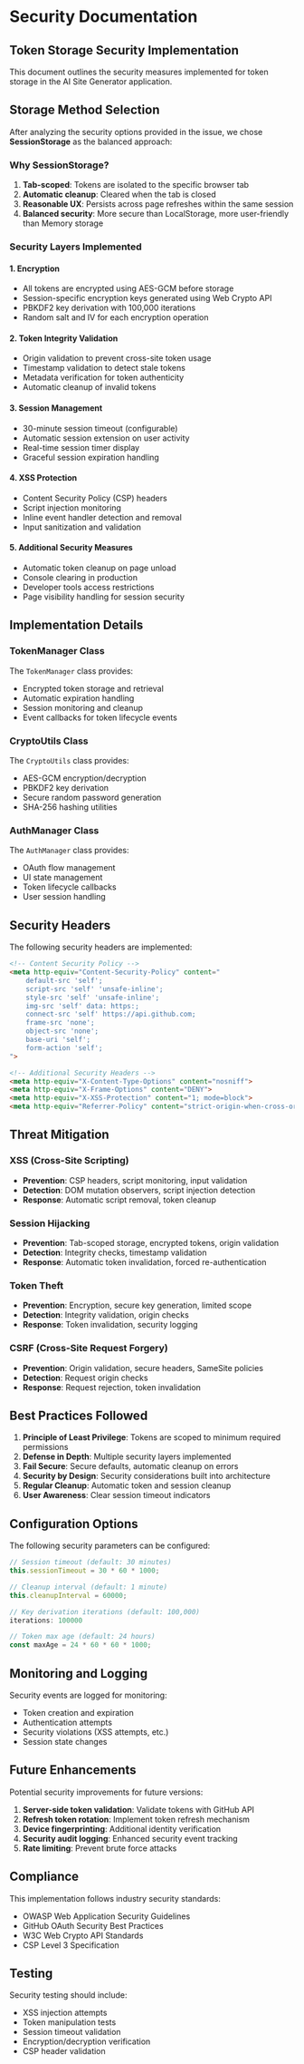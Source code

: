 # Security Documentation

## Token Storage Security Implementation

This document outlines the security measures implemented for token storage in the AI Site Generator application.

## Storage Method Selection

After analyzing the security options provided in the issue, we chose **SessionStorage** as the balanced approach:

### Why SessionStorage?

1. **Tab-scoped**: Tokens are isolated to the specific browser tab
2. **Automatic cleanup**: Cleared when the tab is closed
3. **Reasonable UX**: Persists across page refreshes within the same session
4. **Balanced security**: More secure than LocalStorage, more user-friendly than Memory storage

### Security Layers Implemented

#### 1. Encryption
- All tokens are encrypted using AES-GCM before storage
- Session-specific encryption keys generated using Web Crypto API
- PBKDF2 key derivation with 100,000 iterations
- Random salt and IV for each encryption operation

#### 2. Token Integrity Validation
- Origin validation to prevent cross-site token usage
- Timestamp validation to detect stale tokens
- Metadata verification for token authenticity
- Automatic cleanup of invalid tokens

#### 3. Session Management
- 30-minute session timeout (configurable)
- Automatic session extension on user activity
- Real-time session timer display
- Graceful session expiration handling

#### 4. XSS Protection
- Content Security Policy (CSP) headers
- Script injection monitoring
- Inline event handler detection and removal
- Input sanitization and validation

#### 5. Additional Security Measures
- Automatic token cleanup on page unload
- Console clearing in production
- Developer tools access restrictions
- Page visibility handling for session security

## Implementation Details

### TokenManager Class
The `TokenManager` class provides:
- Encrypted token storage and retrieval
- Automatic expiration handling
- Session monitoring and cleanup
- Event callbacks for token lifecycle events

### CryptoUtils Class
The `CryptoUtils` class provides:
- AES-GCM encryption/decryption
- PBKDF2 key derivation
- Secure random password generation
- SHA-256 hashing utilities

### AuthManager Class
The `AuthManager` class provides:
- OAuth flow management
- UI state management
- Token lifecycle callbacks
- User session handling

## Security Headers

The following security headers are implemented:

```html
<!-- Content Security Policy -->
<meta http-equiv="Content-Security-Policy" content="
    default-src 'self';
    script-src 'self' 'unsafe-inline';
    style-src 'self' 'unsafe-inline';
    img-src 'self' data: https:;
    connect-src 'self' https://api.github.com;
    frame-src 'none';
    object-src 'none';
    base-uri 'self';
    form-action 'self';
">

<!-- Additional Security Headers -->
<meta http-equiv="X-Content-Type-Options" content="nosniff">
<meta http-equiv="X-Frame-Options" content="DENY">
<meta http-equiv="X-XSS-Protection" content="1; mode=block">
<meta http-equiv="Referrer-Policy" content="strict-origin-when-cross-origin">
```

## Threat Mitigation

### XSS (Cross-Site Scripting)
- **Prevention**: CSP headers, script monitoring, input validation
- **Detection**: DOM mutation observers, script injection detection
- **Response**: Automatic script removal, token cleanup

### Session Hijacking
- **Prevention**: Tab-scoped storage, encrypted tokens, origin validation
- **Detection**: Integrity checks, timestamp validation
- **Response**: Automatic token invalidation, forced re-authentication

### Token Theft
- **Prevention**: Encryption, secure key generation, limited scope
- **Detection**: Integrity validation, origin checks
- **Response**: Token invalidation, security logging

### CSRF (Cross-Site Request Forgery)
- **Prevention**: Origin validation, secure headers, SameSite policies
- **Detection**: Request origin checks
- **Response**: Request rejection, token invalidation

## Best Practices Followed

1. **Principle of Least Privilege**: Tokens are scoped to minimum required permissions
2. **Defense in Depth**: Multiple security layers implemented
3. **Fail Secure**: Secure defaults, automatic cleanup on errors
4. **Security by Design**: Security considerations built into architecture
5. **Regular Cleanup**: Automatic token and session cleanup
6. **User Awareness**: Clear session timeout indicators

## Configuration Options

The following security parameters can be configured:

```javascript
// Session timeout (default: 30 minutes)
this.sessionTimeout = 30 * 60 * 1000;

// Cleanup interval (default: 1 minute)
this.cleanupInterval = 60000;

// Key derivation iterations (default: 100,000)
iterations: 100000

// Token max age (default: 24 hours)
const maxAge = 24 * 60 * 60 * 1000;
```

## Monitoring and Logging

Security events are logged for monitoring:
- Token creation and expiration
- Authentication attempts
- Security violations (XSS attempts, etc.)
- Session state changes

## Future Enhancements

Potential security improvements for future versions:
1. **Server-side token validation**: Validate tokens with GitHub API
2. **Refresh token rotation**: Implement token refresh mechanism
3. **Device fingerprinting**: Additional identity verification
4. **Security audit logging**: Enhanced security event tracking
5. **Rate limiting**: Prevent brute force attacks

## Compliance

This implementation follows industry security standards:
- OWASP Web Application Security Guidelines
- GitHub OAuth Security Best Practices
- W3C Web Crypto API Standards
- CSP Level 3 Specification

## Testing

Security testing should include:
- XSS injection attempts
- Token manipulation tests
- Session timeout validation
- Encryption/decryption verification
- CSP header validation